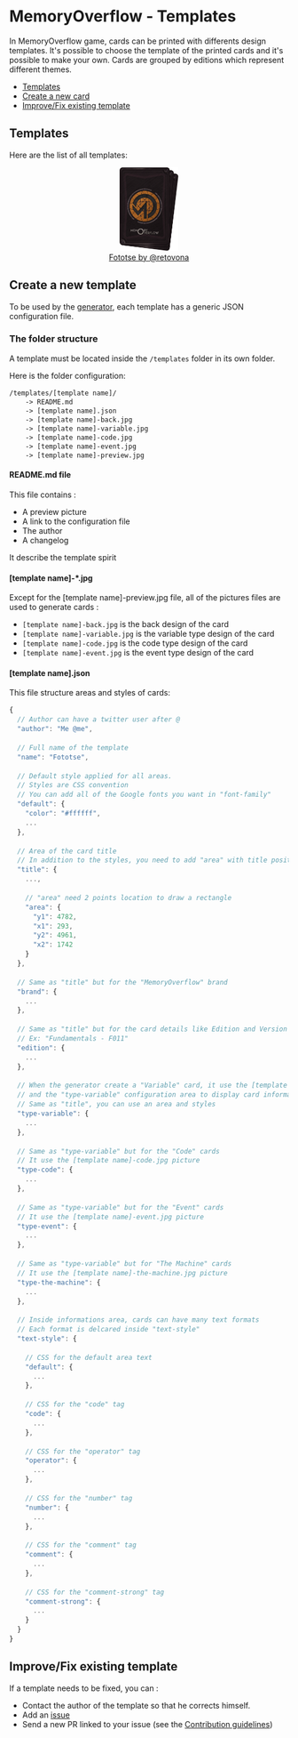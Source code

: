 # MemoryOverflow - Templates

In MemoryOverflow game, cards can be printed with differents design templates. It's possible to choose the template of the printed cards and it's possible to make your own.
Cards are grouped by editions which represent different themes.

 - [Templates](#templates)
 - [Create a new card](#create)
 - [Improve/Fix existing template](#fix)

## <a name="templates"></a> Templates

Here are the list of all templates:

<p align="center"><a href="fototse/">
<img src="fototse/fototse-preview.png" alt="Fototse preview" height="150"/><br />
Fototse by @retovona</a></p>

## <a name="create"></a> Create a new template

To be used by the [generator](https://github.com/CodeCorico/MemoryOverflow/blob/master/generator/), each template has a generic JSON configuration file.

### The folder structure

A template must be located inside the `/templates` folder in its own folder.

Here is the folder configuration:
```
/templates/[template name]/
    -> README.md
    -> [template name].json
    -> [template name]-back.jpg
    -> [template name]-variable.jpg
    -> [template name]-code.jpg
    -> [template name]-event.jpg
    -> [template name]-preview.jpg
```

#### README.md file

This file contains :
* A preview picture
* A link to the configuration file
* The author
* A changelog

It describe the template spirit

#### [template name]-*.jpg

Except for the [template name]-preview.jpg file, all of the pictures files are used to generate cards :
* `[template name]-back.jpg` is the back design of the card
* `[template name]-variable.jpg` is the variable type design of the card
* `[template name]-code.jpg` is the code type design of the card
* `[template name]-event.jpg` is the event type design of the card

#### [template name].json

This file structure areas and styles of cards:

```javascript
{
  // Author can have a twitter user after @
  "author": "Me @me",

  // Full name of the template
  "name": "Fototse",

  // Default style applied for all areas.
  // Styles are CSS convention
  // You can add all of the Google fonts you want in "font-family"
  "default": {
    "color": "#ffffff",
    ...
  },

  // Area of the card title
  // In addition to the styles, you need to add "area" with title position
  "title": {
    ...,

    // "area" need 2 points location to draw a rectangle
    "area": {
      "y1": 4782,
      "x1": 293,
      "y2": 4961,
      "x2": 1742
    }
  },

  // Same as "title" but for the "MemoryOverflow" brand
  "brand": {
    ...
  },

  // Same as "title" but for the card details like Edition and Version
  // Ex: "Fundamentals - F011"
  "edition": {
    ...
  },

  // When the generator create a "Variable" card, it use the [template name]-variable.jpg picture
  // and the "type-variable" configuration area to display card informations
  // Same as "title", you can use an area and styles
  "type-variable": {
    ...
  },

  // Same as "type-variable" but for the "Code" cards
  // It use the [template name]-code.jpg picture
  "type-code": {
    ...
  },

  // Same as "type-variable" but for the "Event" cards
  // It use the [template name]-event.jpg picture
  "type-event": {
    ...
  },

  // Same as "type-variable" but for "The Machine" cards
  // It use the [template name]-the-machine.jpg picture
  "type-the-machine": {
    ...
  },

  // Inside informations area, cards can have many text formats
  // Each format is delcared inside "text-style"
  "text-style": {

    // CSS for the default area text
    "default": {
      ...
    },

    // CSS for the "code" tag
    "code": {
      ...
    },

    // CSS for the "operator" tag
    "operator": {
      ...
    },

    // CSS for the "number" tag
    "number": {
      ...
    },

    // CSS for the "comment" tag
    "comment": {
      ...
    },

    // CSS for the "comment-strong" tag
    "comment-strong": {
      ...
    }
  }
}
```

## <a name="fix"></a> Improve/Fix existing template

If a template needs to be fixed, you can :
* Contact the author of the template so that he corrects himself.
* Add an [issue](https://github.com/CodeCorico/MemoryOverflow/issues)
* Send a new PR linked to your issue (see the [Contribution guidelines](../CONTRIBUTING.md))
